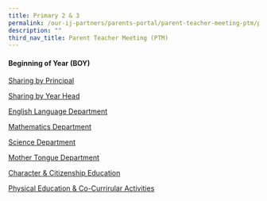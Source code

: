 ```yaml
---
title: Primary 2 & 3
permalink: /our-ij-partners/parents-portal/parent-teacher-meeting-ptm/primary-2-n-primary-3/
description: ""
third_nav_title: Parent Teacher Meeting (PTM)
---
```

#### Beginning of Year (BOY)

[Sharing by Principal](/files/Parents%20Portal/PTM/p2%20and%20p3%20principal.pdf)

[Sharing by Year Head](/files/Parents%20Portal/PTM/opening%20slide%20(yh).pdf)

[English Language Department](/files/Parents%20Portal/PTM/p2%20&%20p3%20english.pdf)	

[Mathematics Department](/files/Parents%20Portal/PTM/maths%202023%20ptm%20(p2,3)%20-%20for%20present.pdf)

[Science Department](/files/Parents%20Portal/PTM/p3%20science.pdf)

[Mother Tongue Department](/files/Parents%20Portal/PTM/p2%20&%20p3%20mother%20tongue%20languages.pdf)

[Character & Citizenship Education](/files/Parents%20Portal/PTM/p2%20&%20p3%20cce.pdf)

[Physical Education & Co-Currirular Activities](/files/Parents%20Portal/PTM/p2%20&%20p3%20pe%20&%20cca.pdf)